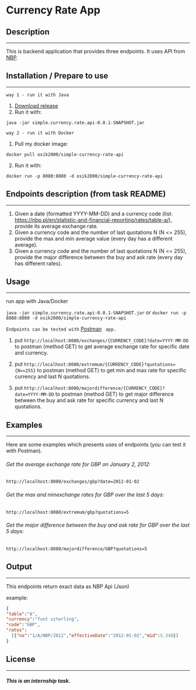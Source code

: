 # Currency Rate App

## Description
--------

This is backend application that provides three endpoints. It uses API from [NBP](http://api.nbp.pl/).

## Installation / Prepare to use
--------

`way 1 - run it with Java`

1.  [Download release](https://github.com/osik2000/simple-currency-rate-api/releases/download/v0.0.1-SNAPSHOT/simple.currency.rate.api-0.0.1-SNAPSHOT.jar)
2.  Run it with:
````
java -jar simple.currency.rate.api-0.0.1-SNAPSHOT.jar
````

`way 2 - run it with Docker`
1.  Pull my docker image:
````
docker pull osik2000/simple-currency-rate-api
````
2.  Run it with:
````
docker run -p 8080:8080 -d osik2000/simple-currency-rate-api
````



## Endpoints description (from task README)
--------

1. Given a date (formatted YYYY-MM-DD) and a currency code (list: https://nbp.pl/en/statistic-and-financial-reporting/rates/table-a/), provide its average exchange rate.
2. Given a currency code and the number of last quotations N (N <= 255), provide the max and min average value (every day has a different average).
3. Given a currency code and the number of last quotations N (N <= 255), provide the major difference between the buy and ask rate (every day has different rates).

## Usage
--------

run app with Java/Docker

`java -jar simple.currency.rate.api-0.0.1-SNAPSHOT.jar`
or
`docker run -p 8080:8080 -d osik2000/simple-currency-rate-api`

`Endpoints can be tested with` [Postman](https://www.postman.com/downloads/) ` app.`

1. put `http://localhost:8080/exchanges/{CURRENCY_CODE}?date=YYYY-MM-DD` to postman (method GET) to get average exchange rate for specific date and currency.

2. put `http://localhost:8080/extremum/{CURRENCY_CODE}?quotations={N<=255}` to postman (method GET) to get min and max rate for specific currency and last N quotations.

3. put `http://localhost:8080/majordifference/{CURRENCY_CODE}?date=YYYY-MM-DD` to postman (method GET) to get major difference between the buy and ask rate for specific currency and last N quotations.


## Examples
--------

Here are some examples which presents uses of endpoints (you can test it with Postman).


###### Get the average exchange rate for GBP on January 2, 2012:

`http://localhost:8080/exchanges/gbp?date=2012-01-02`



###### Get the max and minexchange rates for GBP over the last 5 days:

`http://localhost:8080/extremum/gbp?quotations=5`



###### Get the major difference between the buy and ask rate for GBP over the last 5 days:

`http://localhost:8080/majordifference/GBP?quotations=5`

## Output
--------

This endpoints return exact data as NBP Api (Json)

example:

````json
{
"table":"A",
"currency":"funt szterling",
"code":"GBP",
"rates":
  [{"no":"1/A/NBP/2012","effectiveDate":"2012-01-02","mid":5.348}]
}
````


## License
-------

##### This is an internship task.
